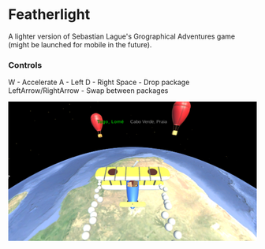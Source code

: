 # Featherlight
A lighter version of Sebastian Lague's Grographical Adventures game (might be launched for mobile in the future).

### Controls
W - Accelerate
A - Left
D - Right
Space - Drop package
LeftArrow/RightArrow - Swap between packages

![img](https://github.com/smtmRadu/Featherlight/blob/main/Assets/Icon/img.png?raw=true)
